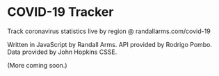 # COVID-19 Tracker

Track coronavirus statistics live by region @ randallarms.com/covid-19

Written in JavaScript by Randall Arms. API provided by Rodrigo Pombo. Data provided by John Hopkins CSSE.

(More coming soon.)